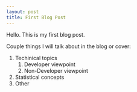 ```yaml
---
layout: post
title: First Blog Post
---
```


Hello. This is my first blog post.

Couple things I will talk about in the blog or cover:

1. Techinical topics
   1. Developer viewpoint
   2. Non-Developer viewpoint
2. Statistical concepts
3. Other
